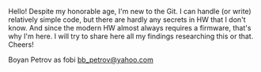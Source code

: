 Hello!
Despite my honorable age, I'm new to the Git. I can handle (or write) relatively simple code, but there are hardly any secrets in HW that I don't know.
And since the modern HW almost always requires a firmware, that's why I'm here.
I will try to share here all my findings researching this or that.
Cheers!

Boyan Petrov as fobi
bb_petrov@yahoo.com
